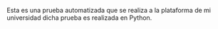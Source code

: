 Esta es una prueba automatizada que se realiza a la plataforma de mi universidad dicha prueba es realizada en Python. 
